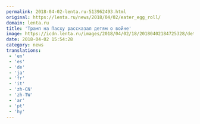 ```yaml
---
permalink: 2018-04-02-lenta.ru-513962493.html
original: https://lenta.ru/news/2018/04/02/eater_egg_roll/
domain: lenta.ru
title: 'Трамп на Пасху рассказал детям о войне'
image: https://icdn.lenta.ru/images/2018/04/02/18/20180402184725328/detail_10a6aeb3027dca7881bc0c72ba97e37d.jpg
date: 2018-04-02 15:54:28
category: news
translations: 
 - 'en'
 - 'es'
 - 'de'
 - 'ja'
 - 'fr'
 - 'it'
 - 'zh-CN'
 - 'zh-TW'
 - 'ar'
 - 'pt'
 - 'hy'
---
```


